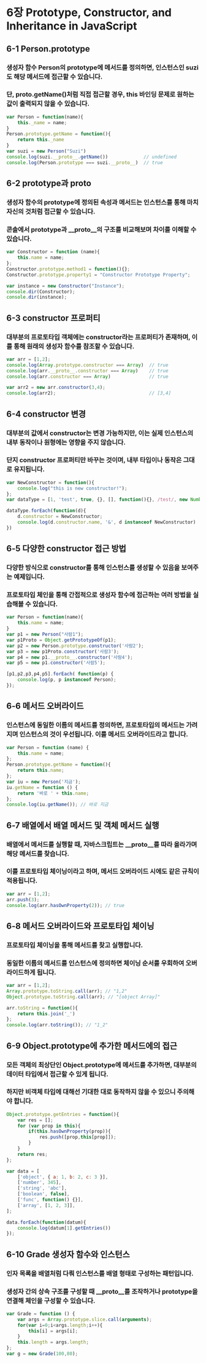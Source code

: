 # 6장 Prototype, Constructor, and Inheritance in JavaScript

## 6-1 Person.prototype
### 생성자 함수 Person의 prototype에 메서드를 정의하면, 인스턴스인 suzi도 해당 메서드에 접근할 수 있습니다.
### 단, __proto__.getName()처럼 직접 접근할 경우, this 바인딩 문제로 원하는 값이 출력되지 않을 수 있습니다.
```javascript
var Person = function(name){
    this._name = name;
}
Person.prototype.getName = function(){
    return this._name
}
var suzi = new Person("Suzi")
console.log(suzi.__proto__.getName())             // undefined
console.log(Person.prototype === suzi.__proto__)  // true
```


## 6-2 prototype과 __proto__
### 생성자 함수의 prototype에 정의된 속성과 메서드는 인스턴스를 통해 마치 자신의 것처럼 접근할 수 있습니다.
### 콘솔에서 prototype과 __proto__의 구조를 비교해보며 차이를 이해할 수 있습니다.

```javascript
var Constructor = function (name){
    this.name = name;
};
Constructor.prototype.method1 = function(){};
Constructor.prototype.property1 = "Constructor Prototype Property";

var instance = new Constructor("Instance");
console.dir(Constructor);
console.dir(instance);
```

## 6-3 constructor 프로퍼티
### 대부분의 프로토타입 객체에는 constructor라는 프로퍼티가 존재하며, 이를 통해 원래의 생성자 함수를 참조할 수 있습니다.

```javascript
var arr = [1,2];
console.log(Array.prototype.constructor === Array)  // true
console.log(arr.__proto__.constructor === Array)    // true
console.log(arr.constructor === Array)              // true

var arr2 = new arr.constructor(3,4);
console.log(arr2);                                  // [3,4]

```

## 6-4 constructor 변경
### 대부분의 값에서 constructor는 변경 가능하지만, 이는 실제 인스턴스의 내부 동작이나 원형에는 영향을 주지 않습니다.

### 단지 constructor 프로퍼티만 바꾸는 것이며, 내부 타입이나 동작은 그대로 유지됩니다.

```javascript
var NewConstructor = function(){
    console.log("this is new constructor!");
};
var dataType = [1, 'test', true, {}, [], function(){}, /test/, new Number(), new String(), new Boolean(), new Object(), new Array(), new Function(), new RegExp(), new Date(), new Error()];

dataType.forEach(function(d){
    d.constructor = NewConstructor;
    console.log(d.constructor.name, '&', d instanceof NewConstructor)
})

```

## 6-5 다양한 constructor 접근 방법
### 다양한 방식으로 constructor를 통해 인스턴스를 생성할 수 있음을 보여주는 예제입니다.

### 프로토타입 체인을 통해 간접적으로 생성자 함수에 접근하는 여러 방법을 실습해볼 수 있습니다.

```javascript
var Person = function(name){
    this.name = name;
}
var p1 = new Person("사람1");
var p1Proto = Object.getPrototypeOf(p1);
var p2 = new Person.prototype.constructor('사람2');
var p3 = new p1Proto.constructor('사람3');
var p4 = new p1.__proto__.constructor('사람4');
var p5 = new p1.constructor('사람5');

[p1,p2,p3,p4,p5].forEach( function(p) {
    console.log(p, p instanceof Person);
});

```

## 6-6 메서드 오버라이드
### 인스턴스에 동일한 이름의 메서드를 정의하면, 프로토타입의 메서드는 가려지며 인스턴스의 것이 우선됩니다. 이를 메서드 오버라이드라고 합니다.
```javascript
var Person = function (name) {
    this.name = name;
};
Person.prototype.getName = function(){
    return this.name;
};
var iu = new Person('지금');
iu.getName = function () {
    return '바로 ' + this.name;
};
console.log(iu.getName()); // 바로 지금

```

## 6-7 배열에서 배열 메서드 및 객체 메서드 실행
### 배열에서 메서드를 실행할 때, 자바스크립트는 __proto__를 따라 올라가며 해당 메서드를 찾습니다.

### 이를 프로토타입 체이닝이라고 하며, 메서드 오버라이드 시에도 같은 규칙이 적용됩니다.
```javascript
var arr = [1,2];
arr.push(3);
console.log(arr.hasOwnProperty(2)); // true

```

## 6-8 메서드 오버라이드와 프로토타입 체이닝
### 프로토타입 체이닝을 통해 메서드를 찾고 실행합니다.

### 동일한 이름의 메서드를 인스턴스에 정의하면 체이닝 순서를 우회하여 오버라이드하게 됩니다.
```javascript
var arr = [1,2];
Array.prototype.toString.call(arr); // "1,2"
Object.prototype.toString.call(arr); // "[object Array]"

arr.toString = function(){
    return this.join('_')
};
console.log(arr.toString()); // "1_2"

```

## 6-9 Object.prototype에 추가한 메서드에의 접근
### 모든 객체의 최상단인 Object.prototype에 메서드를 추가하면, 대부분의 데이터 타입에서 접근할 수 있게 됩니다.

### 하지만 비객체 타입에 대해선 기대한 대로 동작하지 않을 수 있으니 주의해야 합니다.

```javascript
Object.prototype.getEntries = function(){
    var res = [];
    for (var prop in this){
        if(this.hasOwnProperty(prop)){
            res.push([prop,this[prop]]);
        }
    }
    return res;
};

var data = [
    ['object', { a: 1, b: 2, c: 3 }],
    ['number', 345],
    ['string', 'abc'],
    ['boolean', false],
    ['func', function() {}],
    ['array', [1, 2, 3]],
];

data.forEach(function(datum){
    console.log(datum[1].getEntries())
});
```

## 6-10 Grade 생성자 함수와 인스턴스
### 인자 목록을 배열처럼 다뤄 인스턴스를 배열 형태로 구성하는 패턴입니다.

### 생성자 간의 상속 구조를 구성할 때 __proto__를 조작하거나 prototype을 연결해 체인을 구성할 수 있습니다.

```javascript
var Grade = function () {
    var args = Array.prototype.slice.call(arguments);
    for(var i=0;i<args.length;i++){
        this[i] = args[i];
    }
    this.length = args.length;
};
var g = new Grade(100,80);

```

